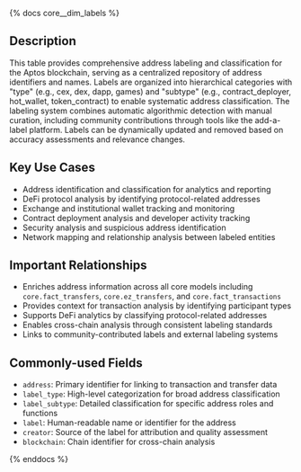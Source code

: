 {% docs core__dim_labels %}

## Description
This table provides comprehensive address labeling and classification for the Aptos blockchain, serving as a centralized repository of address identifiers and names. Labels are organized into hierarchical categories with "type" (e.g., cex, dex, dapp, games) and "subtype" (e.g., contract_deployer, hot_wallet, token_contract) to enable systematic address classification. The labeling system combines automatic algorithmic detection with manual curation, including community contributions through tools like the add-a-label platform. Labels can be dynamically updated and removed based on accuracy assessments and relevance changes.

## Key Use Cases
- Address identification and classification for analytics and reporting
- DeFi protocol analysis by identifying protocol-related addresses
- Exchange and institutional wallet tracking and monitoring
- Contract deployment analysis and developer activity tracking
- Security analysis and suspicious address identification
- Network mapping and relationship analysis between labeled entities

## Important Relationships
- Enriches address information across all core models including `core.fact_transfers`, `core.ez_transfers`, and `core.fact_transactions`
- Provides context for transaction analysis by identifying participant types
- Supports DeFi analytics by classifying protocol-related addresses
- Enables cross-chain analysis through consistent labeling standards
- Links to community-contributed labels and external labeling systems

## Commonly-used Fields
- `address`: Primary identifier for linking to transaction and transfer data
- `label_type`: High-level categorization for broad address classification
- `label_subtype`: Detailed classification for specific address roles and functions
- `label`: Human-readable name or identifier for the address
- `creator`: Source of the label for attribution and quality assessment
- `blockchain`: Chain identifier for cross-chain analysis

{% enddocs %}
